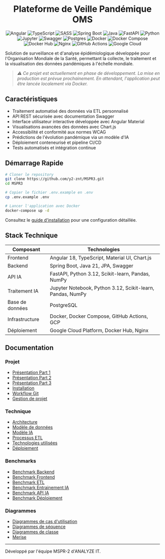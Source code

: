 <div align="center">

# Plateforme de Veille Pandémique OMS

![Angular](https://img.shields.io/badge/angular-%23DD0031.svg?style=for-the-badge&logo=angular&logoColor=white)
![TypeScript](https://img.shields.io/badge/typescript-%23007ACC.svg?style=for-the-badge&logo=typescript&logoColor=white)
![SASS](https://img.shields.io/badge/SASS-hotpink.svg?style=for-the-badge&logo=SASS&logoColor=white)
![Spring Boot](https://img.shields.io/badge/Spring_Boot-6DB33F?style=for-the-badge&logo=spring-boot&logoColor=white)
![Java](https://img.shields.io/badge/java-%23ED8B00.svg?style=for-the-badge&logo=openjdk&logoColor=white)
![FastAPI](https://img.shields.io/badge/FastAPI-0056B3?style=for-the-badge&logo=fastapi&logoColor=white)
![Python](https://img.shields.io/badge/python-3670A0?style=for-the-badge&logo=python&logoColor=ffdd54)
![Jupyter](https://img.shields.io/badge/Jupyter-F37626.svg?style=for-the-badge&logo=Jupyter&logoColor=white)
![Swagger](https://img.shields.io/badge/Swagger-85EA2D?style=for-the-badge&logo=Swagger&logoColor=white)
![Postgres](https://img.shields.io/badge/postgres-%23316192.svg?style=for-the-badge&logo=postgresql&logoColor=white)
![Docker](https://img.shields.io/badge/docker-%230db7ed.svg?style=for-the-badge&logo=docker&logoColor=white)
![Docker Compose](https://img.shields.io/badge/docker%20compose-2496ED?style=for-the-badge&logo=docker&logoColor=white)
![Docker Hub](https://img.shields.io/badge/Docker_Hub-2496ED?style=for-the-badge&logo=docker&logoColor=white)
![Nginx](https://img.shields.io/badge/nginx-%23009639.svg?style=for-the-badge&logo=nginx&logoColor=white)
![GitHub Actions](https://img.shields.io/badge/Github%20Actions-282a2e?style=for-the-badge&logo=githubactions&logoColor=367cfe)
![Google Cloud](https://img.shields.io/badge/GoogleCloud-%234285F4.svg?style=for-the-badge&logo=google-cloud&logoColor=white)

</div>

Solution de surveillance et d'analyse épidémiologique développée pour l'Organisation Mondiale de la Santé, permettant la collecte, le traitement et la visualisation des données pandémiques à l'échelle mondiale.

> _⚠️ Ce projet est actuellement en phase de développement. La mise en production est prévue prochainement. En attendant, l'application peut être lancée localement via Docker._

## Caractéristiques

- Traitement automatisé des données via ETL personnalisé
- API REST sécurisée avec documentation Swagger
- Interface utilisateur interactive développée avec Angular Material
- Visualisations avancées des données avec Chart.js
- Accessibilité et conformité aux normes WCAG
- Prédictions de l'évolution pandémique via un modèle d'IA
- Déploiement conteneurisé et pipeline CI/CD
- Tests automatisés et intégration continue

## Démarrage Rapide

```bash
# Cloner le repository
git clone https://github.com/y2-znt/MSPR3.git
cd MSPR3

# Copier le fichier .env.example en .env
cp .env.example .env

# Lancer l'application avec Docker
docker-compose up -d
```

Consultez le [guide d'installation](docs/installation.md) pour une configuration détaillée.

## Stack Technique

| Composant       | Technologies                                               |
| --------------- | ---------------------------------------------------------- |
| Frontend        | Angular 18, TypeScript, Material UI, Chart.js              |
| Backend         | Spring Boot, Java 21, JPA, Swagger                         |
| API IA          | FastAPI, Python 3.12, Scikit-learn, Pandas, NumPy          |
| Traitement IA   | Jupyter Notebook, Python 3.12, Scikit-learn, Pandas, NumPy |
| Base de données | PostgreSQL                                                 |
| Infrastructure  | Docker, Docker Compose, GitHub Actions, GCP                |
| Déploiement     | Google Cloud Platform, Docker Hub, Nginx                   |

## Documentation

### Projet

- [Présentation Part 1](docs/brief-part1.md)
- [Présentation Part 2](docs/brief-part2.md)
- [Présentation Part 3](docs/brief-part3.md)
- [Installation](docs/installation.md)
- [Workflow Git](docs/git-workflow.md)
- [Gestion de projet](docs/project-management.md)

### Technique

- [Architecture](docs/architecture/)
- [Modèle de données](docs/data-model.md)
- [Modèle IA](docs/ai-model.md)
- [Processus ETL](docs/etl.md)
- [Technologies utilisées](docs/tech-stack.md)
- [Déploiement](docs/deployment.md)

### Benchmarks

- [Benchmark Backend](docs/benchmark/benchmark-backend.md)
- [Benchmark Frontend](docs/benchmark/benchmark-frontend.md)
- [Benchmark ETL](docs/benchmark/benchmark-etl.md)
- [Benchmark Entrainement IA](docs/benchmark/benchmark-ai-training.md)
- [Benchmark API IA](docs/benchmark/benchmark-ai-api.md)
- [Benchmark Déploiement](docs/benchmark/benchmark-deployment.md)

### Diagrammes

- [Diagrammes de cas d'utilisation](docs/ressources/diagrams/use-case/use-case-diagram.png)
- [Diagrammes de séquence](docs/ressources/diagrams/sequence)
- [Diagrammes de classe](docs/ressources/diagrams/class)
- [Merise](docs/ressources/diagrams/merise)

---

Développé par l'équipe MSPR-2 d'ANALYZE IT.
